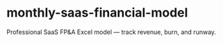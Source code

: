 # monthly-saas-financial-model
Professional SaaS FP&amp;A Excel model — track revenue, burn, and runway.
